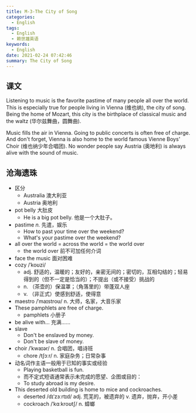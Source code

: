 ```yaml
---
title: M-3-The City of Song
categories:
  - English
tags:
  - English
  - 赖世雄英语
keywords:
  - English
date: 2021-02-24 07:42:46
summary: The City of Song
---
```


## 课文

Listening to music is the favorite pastime of many people all over the world. This is especially true for people living in Vienna (维也纳), the city of song. Being the home of Mozart, this city is the birthplace of classical music and the waltz (华尔兹舞曲，圆舞曲).

Music fills the air in Vienna. Going to public concerts is often free of charge. And don't forget, Vienna is also home to the world famous Vienne Boys' Choir (维也纳少年合唱团). No wonder people say Austria (奥地利) is always alive with the sound of music.


## 沧海遗珠

- 区分
    - Australia  澳大利亚
    - Austria 奥地利
- pot belly 大肚皮
    - He is a big pot belly. 他是一个大肚子。
- pastime *n.* 先遣，娱乐
    - How to past your time over the weekend?
    - What's your pastime over the weekend?
- all over the world = across the world = the world over
    - the world over 前不可加任何介词
- face the music 面对困难
- cozy /ˈkoʊzi/ 
    - adj. 舒适的，温暖的；友好的，亲密无间的；密切的，互相勾结的；轻易得到的（但不一定是恰当的）；不提出（或不接受）挑战的
    - n. （茶壶的）保温罩；（角落里的）带蓬双人座
    - v. （非正式）使感到舒适，使得意
- maestro  /ˈmaɪstroʊ/ n. 大师，名家，大音乐家
- These pamphlets are free of charge.
    - pamphlets 小册子
- be alive with...  充满……
- slave
    - Don't be enslaved by money.
    - Don't be slave of money.
- choir  /ˈkwaɪər/  n. 合唱团，唱诗班
    - chore  /tʃɔːr/ n. 家庭杂务；日常杂事
- 动名词作主语一般用于已知的事实或经验
    - Playing basketball is fun.
    - 而不定式短语通常表示未完成的愿望、企图或目的：
    - To study abroad is my desire.
- This deserted old building is home to mice and cockroaches.
    - deserted /dɪˈzɜːrtɪd/ adj. 荒芜的，被遗弃的 v. 遗弃，抛弃，开小差
    - cockroach /ˈkɑːkroʊtʃ/ n. 蟑螂